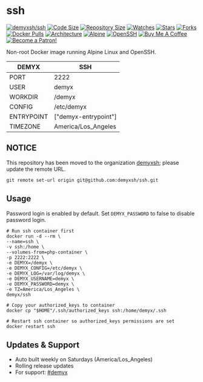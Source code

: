 # ssh
[![demyxsh/ssh](https://github.com/demyxsh/ssh/actions/workflows/main.yml/badge.svg)](https://github.com/demyxsh/ssh/actions/workflows/main.yml)
[![Code Size](https://img.shields.io/github/languages/code-size/demyxsh/ssh?style=flat&color=blue)](https://github.com/demyxsh/ssh)
[![Repository Size](https://img.shields.io/github/repo-size/demyxsh/ssh?style=flat&color=blue)](https://github.com/demyxsh/ssh)
[![Watches](https://img.shields.io/github/watchers/demyxsh/ssh?style=flat&color=blue)](https://github.com/demyxsh/ssh)
[![Stars](https://img.shields.io/github/stars/demyxsh/ssh?style=flat&color=blue)](https://github.com/demyxsh/ssh)
[![Forks](https://img.shields.io/github/forks/demyxsh/ssh?style=flat&color=blue)](https://github.com/demyxsh/ssh)
[![Docker Pulls](https://img.shields.io/docker/pulls/demyx/ssh?style=flat&color=blue)](https://hub.docker.com/r/demyx/ssh)
[![Architecture](https://img.shields.io/badge/linux-amd64-important?style=flat&color=blue)](https://hub.docker.com/r/demyx/ssh)
[![Alpine](https://img.shields.io/badge/dynamic/json?url=https://github.com/demyxsh/ssh/raw/master/version.json&label=alpine&query=$.alpine&color=blue)](https://hub.docker.com/r/demyx/ssh)
[![OpenSSH](https://img.shields.io/badge/dynamic/json?url=https://github.com/demyxsh/ssh/raw/master/version.json&label=ssh&query=$.ssh&color=blue)](https://hub.docker.com/r/demyx/ssh)
[![Buy Me A Coffee](https://img.shields.io/badge/buy_me_coffee-$5-informational?style=flat&color=blue)](https://www.buymeacoffee.com/VXqkQK5tb)
[![Become a Patron!](https://img.shields.io/badge/become%20a%20patron-$5-informational?style=flat&color=blue)](https://www.patreon.com/bePatron?u=23406156)

Non-root Docker image running Alpine Linux and OpenSSH.

DEMYX | SSH
--- | ---
PORT | 2222
USER | demyx
WORKDIR | /demyx
CONFIG | /etc/demyx
ENTRYPOINT | ["demyx-entrypoint"]
TIMEZONE | America/Los_Angeles

## NOTICE
This repository has been moved to the organization [demyxsh](https://github.com/demyxsh); please update the remote URL.
```
git remote set-url origin git@github.com:demyxsh/ssh.git
```

## Usage
Password login is enabled by default. Set `DEMYX_PASSWORD` to false to disable password login.

```
# Run ssh container first
docker run -d --rm \
--name=ssh \
-v ssh:/home \
--volumes-from=php-container \
-p 2222:2222 \
-e DEMYX=/demyx \
-e DEMYX_CONFIG=/etc/demyx \
-e DEMYX_LOG=/var/log/demyx \
-e DEMYX_USERNAME=demyx \
-e DEMYX_PASSWORD=demyx \
-e TZ=America/Los_Angeles \
demyx/ssh

# Copy your authorized_keys to container
docker cp "$HOME"/.ssh/authorized_keys ssh:/home/demyx/.ssh

# Restart ssh container so authorized_keys permissions are set
docker restart ssh
```

## Updates & Support
* Auto built weekly on Saturdays (America/Los_Angeles)
* Rolling release updates
* For support: [#demyx](https://web.libera.chat/?channel=#demyx)
